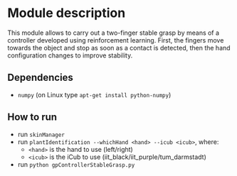# Module description

This module allows to carry out a two-finger stable grasp by means of a controller developed using reinforcement learning. First, the fingers move towards the object and stop as soon as a contact is detected, then the hand configuration changes to improve stability.

## Dependencies

* `numpy` (on Linux type `apt-get install python-numpy`)

## How to run

* run `skinManager`
* run `plantIdentification --whichHand <hand> --icub <icub>`, where:
	- `<hand>` is the hand to use (left/right)
	- `<icub>` is the iCub to use (iit_black/iit_purple/tum_darmstadt)
* run `python gpControllerStableGrasp.py`
